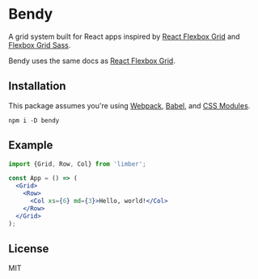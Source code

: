 # Bendy

A grid system built for React apps inspired by [React Flexbox Grid](https://github.com/roylee0704/react-flexbox-grid) and [Flexbox Grid Sass](https://github.com/hugeinc/flexboxgrid-sass).

Bendy uses the same docs as [React Flexbox Grid](http://roylee0704.github.io/react-flexbox-grid/).

## Installation

This package assumes you're using [Webpack](https://github.com/webpack/webpack), [Babel](https://github.com/babel/babel-loader), and [CSS Modules](https://github.com/webpack/css-loader#css-modules).

```
npm i -D bendy
```

## Example

```jsx
import {Grid, Row, Col} from 'limber';

const App = () => (
  <Grid>
    <Row>
      <Col xs={6} md={3}>Hello, world!</Col>
    </Row>
  </Grid>
);
```

## License

MIT
